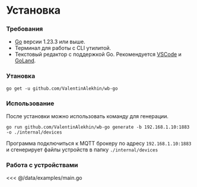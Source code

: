 # Установка

### Требования

- [Go](https://go.dev/doc/install) версии 1.23.3 или выше.
- Терминал для работы с CLI утилитой.
- Текстовый редактор с поддержкой Go. Рекомендуется [VSCode](https://code.visualstudio.com/download) и [GoLand](https://www.jetbrains.com/help/go/installation-guide.html).

### Утановка

```shell
go get -u github.com/ValentinAlekhin/wb-go
```

### Использование

После установки можно использовать команду для генерации.

```shell
go run github.com/ValentinAlekhin/wb-go generate -b 192.168.1.10:1883 -o ./internal/devices
```

Программа подключиться к MQTT брокеру по адресу `192.168.1.10:1883` и сгенерирует файлы устройств в папку `./internal/devices`

### Работа с устройствами

<<< @/data/examples/main.go